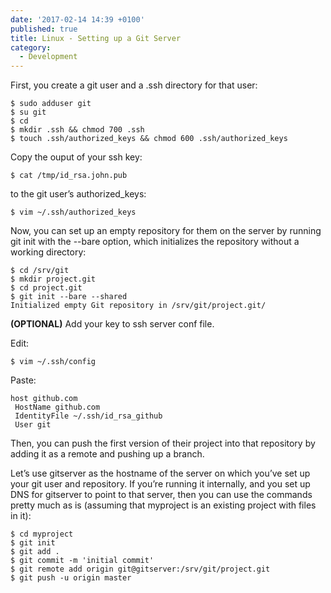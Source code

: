 ```yaml
---
date: '2017-02-14 14:39 +0100'
published: true
title: Linux - Setting up a Git Server
category:
  - Development
---
```

First, you create a git user and a .ssh directory for that user:
 
```
$ sudo adduser git
$ su git
$ cd
$ mkdir .ssh && chmod 700 .ssh
$ touch .ssh/authorized_keys && chmod 600 .ssh/authorized_keys
```

Copy the ouput of your ssh key:

```
$ cat /tmp/id_rsa.john.pub
```

to the git user’s authorized_keys:

```
$ vim ~/.ssh/authorized_keys
```

Now, you can set up an empty repository for them on the server by running git init with the --bare option, which initializes the repository without a working directory:

```
$ cd /srv/git
$ mkdir project.git
$ cd project.git
$ git init --bare --shared
Initialized empty Git repository in /srv/git/project.git/
```

**(OPTIONAL)**
Add your key to ssh server conf file.

Edit:

```
$ vim ~/.ssh/config
```

Paste:

```
host github.com
 HostName github.com
 IdentityFile ~/.ssh/id_rsa_github
 User git
```


Then, you can push the first version of their project into that repository by adding it as a remote and pushing up a branch.  

Let’s use gitserver as the hostname of the server on which you’ve set up your git user and repository. If you’re running it internally, and you set up DNS for gitserver to point to that server, then you can use the commands pretty much as is (assuming that myproject is an existing project with files in it):

```
$ cd myproject
$ git init
$ git add .
$ git commit -m 'initial commit'
$ git remote add origin git@gitserver:/srv/git/project.git
$ git push -u origin master
```
